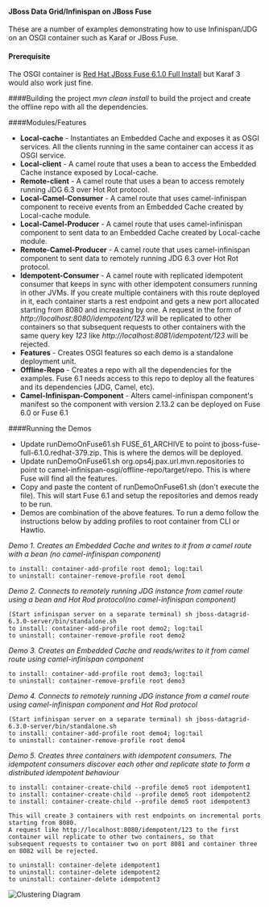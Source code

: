 #### JBoss Data Grid/Infinispan on JBoss Fuse
These are a number of examples demonstrating how to use Infinispan/JDG on an OSGI container such as Karaf or JBoss Fuse.

#### Prerequisite
The OSGI container is [Red Hat JBoss Fuse 6.1.0 Full Install](https://access.redhat.com/jbossnetwork/restricted/softwareDownload.html?softwareId=29253) but Karaf 3 would also work just fine.

####Building the project
*mvn clean install* to build the project and create the offline repo with all the dependencies.

####Modules/Features
- **Local-cache** - Instantiates an Embedded Cache and exposes it as OSGI services. All the clients running in the same container can access it as OSGI service.
- **Local-client** - A camel route that uses a bean to access the Embedded Cache instance exposed by Local-cache.
- **Remote-client** - A camel route that uses a bean to access remotely running JDG 6.3 over Hot Rot protocol.
- **Local-Camel-Consumer** - A camel route that uses camel-infinispan component to receive events from an Embedded Cache created by Local-cache module.
- **Local-Camel-Producer** - A camel route that uses camel-infinispan component to sent data to an Embedded Cache created by Local-cache module.
- **Remote-Camel-Producer** - A camel route that uses camel-infinispan component to sent data to remotely running JDG 6.3 over Hot Rot protocol.
- **Idempotent-Consumer** - A camel route with replicated idempotent consumer that keeps in sync with other idempotent consumers running in other JVMs. If you create multiple containers with this route deployed in it, each container starts a rest endpoint and gets a new port allocated starting from 8080 and increasing by one. A request in the form of *http://localhost:8080/idempotent/123* will be replicated to other containers so that subsequent requests to other containers with the same query key *123* like *http://localhost:8081/idempotent/123* will be rejected.
- **Features** - Creates OSGI features so each demo is a standalone deployment unit.
- **Offline-Repo** - Creates a repo with all the dependencies for the examples. Fuse 6.1 needs access to this repo to deploy all the features and its dependencies (JDG, Camel, etc).
- **Camel-Infinispan-Component** - Alters camel-infinispan component's manifest so the component with version 2.13.2 can be deployed on Fuse 6.0 or Fuse 6.1

####Running the Demos
- Update runDemoOnFuse61.sh FUSE_61_ARCHIVE to point to jboss-fuse-full-6.1.0.redhat-379.zip. This is where the demos will be deployed.
- Update runDemoOnFuse61.sh org.ops4j.pax.url.mvn.repositories to point to camel-infinispan-osgi/offline-repo/target/repo. This is where Fuse will find all the features.
- Copy and paste the content of runDemoOnFuse61.sh (don't execute the file). This will start Fuse 6.1 and setup the repositories and demos ready to be run.
- Demos are combination of the above features. To run a demo follow the instructions below by adding profiles to root container from CLI or Hawtio.

*Demo 1. Creates an Embedded Cache and writes to it from a camel route with a bean (no camel-infinispan component)*

    to install: container-add-profile root demo1; log:tail
    to uninstall: container-remove-profile root demo1

*Demo 2. Connects to remotely running JDG instance from camel route using a bean and Hot Rod protocol(no camel-infinispan component)*

    (Start infinispan server on a separate terminal) sh jboss-datagrid-6.3.0-server/bin/standalone.sh
    to install: container-add-profile root demo2; log:tail
    to uninstall: container-remove-profile root demo2

*Demo 3. Creates an Embedded Cache and reads/writes to it from camel route using camel-infinispan component*

    to install: container-add-profile root demo3; log:tail
    to uninstall: container-remove-profile root demo3

*Demo 4. Connects to remotely running JDG instance from a camel route using camel-infinispan component and Hot Rod protocol*

    (Start infinispan server on a separate terminal) sh jboss-datagrid-6.3.0-server/bin/standalone.sh
    to install: container-add-profile root demo4; log:tail
    to uninstall: container-remove-profile root demo4

*Demo 5. Creates three containers with idempotent consumers. The idempotent consumers discover each other and replicate state to form a distributed idempotent behaviour*

    to install: container-create-child --profile demo5 root idempotent1
    to install: container-create-child --profile demo5 root idempotent2
    to install: container-create-child --profile demo5 root idempotent3

    This will create 3 containers with rest endpoints on incremental ports starting from 8080.
    A request like http://localhost:8080/idempotent/123 to the first container will replicate to other two containers, so that
    subsequent requests to container two on port 8081 and container three on 8082 will be rejected.

    to uninstall: container-delete idempotent1
    to uninstall: container-delete idempotent2
    to uninstall: container-delete idempotent3

![Clustering Diagram](http://2.bp.blogspot.com/-71RxnYJAL7o/U_TxCRrI7rI/AAAAAAAAArs/VL6H7ojZYbk/s1600/IdempotentConsumer(2).png)

